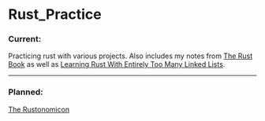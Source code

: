 # Rust_Practice

### Current:
Practicing rust with various projects. Also includes my notes from [The Rust Book](https://doc.rust-lang.org/nightly/book/title-page.html) as well as [Learning Rust With Entirely Too Many Linked Lists](https://rust-unofficial.github.io/too-many-lists/).

---

### Planned:
[The Rustonomicon](https://doc.rust-lang.org/nightly/nomicon/)
